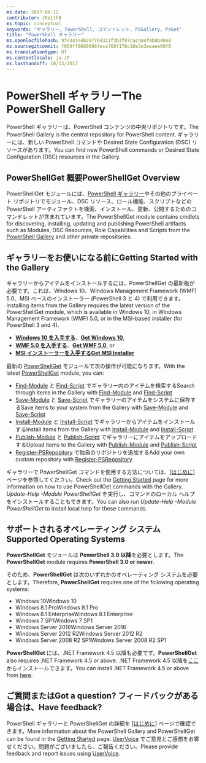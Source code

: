 ```yaml
---
ms.date: 2017-06-12
contributor: JKeithB
ms.topic: conceptual
keywords: "ギャラリー, PowerShell, コマンドレット, PSGallery, PsGet"
title: "PowerShell ギャラリー"
ms.openlocfilehash: 9fe341e4b297764321f3b3f07caca8ef4b8b40e0
ms.sourcegitcommit: f069ff0689006fece768f178c10e3e3eeaee09f0
ms.translationtype: HT
ms.contentlocale: ja-JP
ms.lasthandoff: 10/13/2017
---
```

# <a name="the-powershell-gallery"></a><span data-ttu-id="a5eb7-103">PowerShell ギャラリー</span><span class="sxs-lookup"><span data-stu-id="a5eb7-103">The PowerShell Gallery</span></span>

<span data-ttu-id="a5eb7-104">PowerShell ギャラリーは、PowerShell コンテンツの中央リポジトリです。</span><span class="sxs-lookup"><span data-stu-id="a5eb7-104">The PowerShell Gallery is the central repository for PowerShell content.</span></span> <span data-ttu-id="a5eb7-105">ギャラリーには、新しい PowerShell コマンドや Desired State Configuration (DSC) リソースがあります。</span><span class="sxs-lookup"><span data-stu-id="a5eb7-105">You can find new PowerShell commands or Desired State Configuration (DSC) resources in the Gallery.</span></span>

## <a name="powershellget-overview"></a><span data-ttu-id="a5eb7-106">PowerShellGet 概要</span><span class="sxs-lookup"><span data-stu-id="a5eb7-106">PowerShellGet Overview</span></span>

<span data-ttu-id="a5eb7-107">PowerShellGet モジュールには、[PowerShell ギャラリー](https://www.PowerShellGallery.com)やその他のプライベート リポジトリでモジュール、DSC リソース、ロール機能、スクリプトなどの PowerShell アーティファクトを検索、インストール、更新、公開するためのコマンドレットが含まれています。</span><span class="sxs-lookup"><span data-stu-id="a5eb7-107">The PowerShellGet module contains cmdlets for discovering, installing, updating and publishing PowerShell artifacts such as Modules, DSC Resources, Role Capabilities and Scripts from the [PowerShell Gallery](https://www.PowerShellGallery.com) and other private repositories.</span></span>

## <a name="getting-started-with-the-gallery"></a><span data-ttu-id="a5eb7-108">ギャラリーをお使いになる前に</span><span class="sxs-lookup"><span data-stu-id="a5eb7-108">Getting Started with the Gallery</span></span>

<span data-ttu-id="a5eb7-109">ギャラリーからアイテムをインストールするには、PowerShellGet の最新版が必要です。これは、Windows 10、Windows Management Framework (WMF) 5.0、MSI ベースのインストーラー (PowerShell 3 と 4) で利用できます。</span><span class="sxs-lookup"><span data-stu-id="a5eb7-109">Installing items from the Gallery requires the latest version of the PowerShellGet module, which is available in Windows 10, in Windows Management Framework (WMF) 5.0, or in the MSI-based installer (for PowerShell 3 and 4).</span></span>

- <span data-ttu-id="a5eb7-110">[**Windows 10 を入手する**](http://go.microsoft.com/fwlink/?LinkID=624830&clcid=0x409)、</span><span class="sxs-lookup"><span data-stu-id="a5eb7-110">[**Get Windows 10**](http://go.microsoft.com/fwlink/?LinkID=624830&clcid=0x409),</span></span>
- <span data-ttu-id="a5eb7-111">[**WMF 5.0 を入手する**](http://go.microsoft.com/fwlink/?LinkId=398175)、</span><span class="sxs-lookup"><span data-stu-id="a5eb7-111">[**Get WMF 5.0**](http://go.microsoft.com/fwlink/?LinkId=398175), or</span></span>
- [<span data-ttu-id="a5eb7-112">**MSI インストーラーを入手する**</span><span class="sxs-lookup"><span data-stu-id="a5eb7-112">**Get MSI Installer**</span></span>](http://go.microsoft.com/fwlink/?LinkID=746217&clcid=0x409)

<span data-ttu-id="a5eb7-113">最新の [PowerShellGet](http://go.microsoft.com/fwlink/?LinkID=760387&clcid=0x409) モジュールで次の操作が可能になります。</span><span class="sxs-lookup"><span data-stu-id="a5eb7-113">With the latest [PowerShellGet](http://go.microsoft.com/fwlink/?LinkID=760387&clcid=0x409) module, you can:</span></span>

-   <span data-ttu-id="a5eb7-114">[Find-Module](https://go.microsoft.com/fwlink/?LinkId=821658) と [Find-Script](https://go.microsoft.com/fwlink/?LinkId=822322) でギャラリー内のアイテムを検索する</span><span class="sxs-lookup"><span data-stu-id="a5eb7-114">Search through items in the Gallery with [Find-Module](https://go.microsoft.com/fwlink/?LinkId=821658) and [Find-Script](https://go.microsoft.com/fwlink/?LinkId=822322)</span></span>
-   <span data-ttu-id="a5eb7-115">[Save-Module](https://go.microsoft.com/fwlink/?LinkId=821669) と [Save-Script](https://go.microsoft.com/fwlink/?LinkId=822334) でギャラリーのアイテムをシステムに保存する</span><span class="sxs-lookup"><span data-stu-id="a5eb7-115">Save items to your system from the Gallery with [Save-Module](https://go.microsoft.com/fwlink/?LinkId=821669) and [Save-Script](https://go.microsoft.com/fwlink/?LinkId=822334)</span></span>
-   <span data-ttu-id="a5eb7-116">[Install-Module](https://go.microsoft.com/fwlink/?LinkId=821663) と [Install-Script](https://go.microsoft.com/fwlink/?LinkId=822327) でギャラリーからアイテムをインストールする</span><span class="sxs-lookup"><span data-stu-id="a5eb7-116">Install items from the Gallery with [Install-Module](https://go.microsoft.com/fwlink/?LinkId=821663) and [Install-Script](https://go.microsoft.com/fwlink/?LinkId=822327)</span></span>
-   <span data-ttu-id="a5eb7-117">[Publish-Module](https://go.microsoft.com/fwlink/?LinkId=821666) と [Publish-Script](https://go.microsoft.com/fwlink/?LinkId=822331) でギャラリーにアイテムをアップロードする</span><span class="sxs-lookup"><span data-stu-id="a5eb7-117">Upload items to the Gallery with [Publish-Module](https://go.microsoft.com/fwlink/?LinkId=821666) and [Publish-Script](https://go.microsoft.com/fwlink/?LinkId=822331)</span></span>
-   <span data-ttu-id="a5eb7-118">[Register-PSRepository](https://go.microsoft.com/fwlink/?LinkId=821668) で独自のリポジトリを追加する</span><span class="sxs-lookup"><span data-stu-id="a5eb7-118">Add your own custom repository with [Register-PSRepository](https://go.microsoft.com/fwlink/?LinkId=821668)</span></span>

<span data-ttu-id="a5eb7-119">ギャラリーで PowerShellGet コマンドを使用する方法については、[[はじめに]](psgallery/psgallery_gettingstarted.md) ページを参照してください。</span><span class="sxs-lookup"><span data-stu-id="a5eb7-119">Check out the [Getting Started](psgallery/psgallery_gettingstarted.md) page for more information on how to use PowerShellGet commands with the Gallery.</span></span> <span data-ttu-id="a5eb7-120">*Update-Help -Module PowerShellGet* を実行し、コマンドのローカル ヘルプをインストールすることもできます。</span><span class="sxs-lookup"><span data-stu-id="a5eb7-120">You can also run *Update-Help -Module PowerShellGet* to install local help for these commands.</span></span>

## <a name="supported-operating-systems"></a><span data-ttu-id="a5eb7-121">サポートされるオペレーティング システム</span><span class="sxs-lookup"><span data-stu-id="a5eb7-121">Supported Operating Systems</span></span>

<span data-ttu-id="a5eb7-122">**PowerShellGet** モジュールは **PowerShell 3.0 以降**を必要とします。</span><span class="sxs-lookup"><span data-stu-id="a5eb7-122">The **PowerShellGet** module requires **PowerShell 3.0 or newer**.</span></span>

<span data-ttu-id="a5eb7-123">そのため、**PowerShellGet** は次のいずれかのオペレーティング システムを必要とします。</span><span class="sxs-lookup"><span data-stu-id="a5eb7-123">Therefore, **PowerShellGet** requires one of the following operating systems:</span></span>

- <span data-ttu-id="a5eb7-124">Windows 10</span><span class="sxs-lookup"><span data-stu-id="a5eb7-124">Windows 10</span></span>
- <span data-ttu-id="a5eb7-125">Windows 8.1 Pro</span><span class="sxs-lookup"><span data-stu-id="a5eb7-125">Windows 8.1 Pro</span></span>
- <span data-ttu-id="a5eb7-126">Windows 8.1 Enterprise</span><span class="sxs-lookup"><span data-stu-id="a5eb7-126">Windows 8.1 Enterprise</span></span>
- <span data-ttu-id="a5eb7-127">Windows 7 SP1</span><span class="sxs-lookup"><span data-stu-id="a5eb7-127">Windows 7 SP1</span></span>
- <span data-ttu-id="a5eb7-128">Windows Server 2016</span><span class="sxs-lookup"><span data-stu-id="a5eb7-128">Windows Server 2016</span></span>
- <span data-ttu-id="a5eb7-129">Windows Server 2012 R2</span><span class="sxs-lookup"><span data-stu-id="a5eb7-129">Windows Server 2012 R2</span></span>
- <span data-ttu-id="a5eb7-130">Windows Server 2008 R2 SP1</span><span class="sxs-lookup"><span data-stu-id="a5eb7-130">Windows Server 2008 R2 SP1</span></span>

<span data-ttu-id="a5eb7-131">**PowerShellGet** には、.NET Framework 4.5 以降も必要です。</span><span class="sxs-lookup"><span data-stu-id="a5eb7-131">**PowerShellGet** also  requires .NET Framework 4.5 or above.</span></span> <span data-ttu-id="a5eb7-132">.NET Framework 4.5 以降を[ここ](https://msdn.microsoft.com/en-us/library/5a4x27ek.aspx)からインストールできます。</span><span class="sxs-lookup"><span data-stu-id="a5eb7-132">You can install .NET Framework 4.5 or above from [here](https://msdn.microsoft.com/en-us/library/5a4x27ek.aspx).</span></span>


## <a name="got-a-question-have-feedback"></a><span data-ttu-id="a5eb7-133">ご質問または</span><span class="sxs-lookup"><span data-stu-id="a5eb7-133">Got a question?</span></span> <span data-ttu-id="a5eb7-134">フィードバックがある場合は、</span><span class="sxs-lookup"><span data-stu-id="a5eb7-134">Have feedback?</span></span>

<span data-ttu-id="a5eb7-135">PowerShell ギャラリーと PowerShellGet の詳細を [[はじめに]](psgallery/psgallery_gettingstarted.md) ページで確認できます。</span><span class="sxs-lookup"><span data-stu-id="a5eb7-135">More information about the PowerShell Gallery and PowerShellGet can be found in the [Getting Started](psgallery/psgallery_gettingstarted.md) page.</span></span> <span data-ttu-id="a5eb7-136">[UserVoice](http://windowsserver.uservoice.com/forums/301869-powershell) でご意見とご感想をお寄せください。問題がございましたら、ご報告ください。</span><span class="sxs-lookup"><span data-stu-id="a5eb7-136">Please provide feedback and report issues using [UserVoice](http://windowsserver.uservoice.com/forums/301869-powershell).</span></span>

